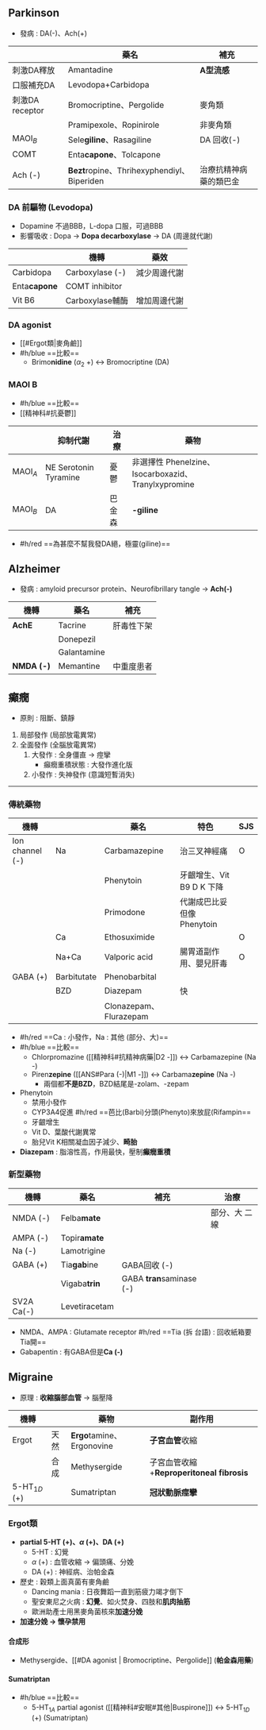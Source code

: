 ## Parkinson
- 發病 : DA(-)、Ach(+)

|                 | 藥名                                    | 補充                   |
|-----------------|-----------------------------------------|------------------------|
| 刺激DA釋放      | Amantadine                              | **A型流感**                |
| 口服補充DA      | Levodopa+Carbidopa                      |                        |
| 刺激DA receptor | Bromocriptine、Pergolide                | 麥角類                 |
|                 | Pramipexole、Ropinirole                 | 非麥角類               |
| MAOI$_B$            | Sele**giline**、Rasagiline                  | DA 回收(-)             |
| COMT            | Enta**capone**、Tolcapone                   |                        |
| Ach (-)         | **Bezt**ropine、Thrihexyphendiyl、Biperiden | 治療抗精神病藥的類巴金 |

### DA 前驅物 (Levodopa)
- Dopamine 不過BBB，L-dopa 口服，可過BBB
- 影響吸收 : Dopa -> **Dopa decarboxylase** -> DA (周邊就代謝)

|            | 機轉            | 藥效         |
|------------|-----------------|--------------|
| Carbidopa  | Carboxylase (-) | 減少周邊代謝 |
| Enta**capone** | COMT inhibitor  |              |
| Vit B6     | Carboxylase輔酶 | 增加周邊代謝 |
### DA agonist
- [[#Ergot類|麥角鹼]]
- #h/blue ==比較==
	- Brimo**nidine** ($\alpha_2$ +) <-> Bromocriptine (DA)
### MAOI B
- #h/blue ==比較==
- [[精神科#抗憂鬱]]

|       | **抑制代謝**              | 治療   | 藥物                                                |
|-------|-----------------------|--------|-----------------------------------------------------|
| MAOI$_A$ | NE Serotonin Tyramine | 憂鬱   | 非選擇性 Phenelzine、Isocarboxazid、Tranylxypromine |
| MAOI$_B$ | DA                    | 巴金森 | **-giline**                                              |
- #h/red  ==為甚麼不幫我發DA絕，極靈(giline)==
## Alzheimer
- 發病 : amyloid precursor protein、Neurofibrillary tangle -> **Ach(-)**

| 機轉     | 藥名        | 補充       |
|----------|-------------|------------|
| **AchE**     | Tacrine     | 肝毒性下架 |
|          | Donepezil   |            |
|          | Galantamine |            |
| **NMDA (-)** | Memantine   | 中重度患者 |
## 癲癇
- 原則 : 阻斷、鎮靜
1. 局部發作 (局部放電異常)
2. 全面發作 (全腦放電異常)
	1. 大發作 : 全身僵直 -> 痙攣
		- 癲癇重積狀態 : 大發作進化版
	2. 小發作 : 失神發作 (意識短暫消失)
***
### 傳統藥物
| 機轉            |             | 藥名                   | 特色                      | SJS |
|-----------------|-------------|------------------------|---------------------------|-----|
| Ion channel (-) | Na          | Carbamazepine          | 治三叉神經痛              | O   |
|                 |             | Phenytoin              | 牙齦增生、Vit B9 D K 下降 |     |
|                 |             | Primodone              | 代謝成巴比妥但像Phenytoin |     |
|                 | Ca          | Ethosuximide           |                           | O   |
|                 | Na+Ca       | Valporic acid          | 腸胃道副作用、嬰兒肝毒     | O   |
| GABA (+)        | Barbitutate | Phenobarbital          |                           |     |
|                 | BZD         | Diazepam               | 快                        |     |
|                 |             | Clonazepam、Flurazepam |                           |     |

- #h/red  ==Ca : 小發作，Na : 其他 (部分、大)==
- #h/blue ==比較==
	- Chlorpromazine ([[精神科#抗精神病藥|D2 -]]) <-> Carbamazepine (Na -)
	- Piren**zepine** ([[ANS#Para (-)|M1 -]]) <-> Carbama**zepine** (Na -)
		- 兩個都**不是BZD**，BZD結尾是-zolam、-zepam
- Phenytoin
	- 禁用小發作
	- CYP3A4促進 #h/red ==芭比(Barbi)分頭(Phenyto)來放屁(Rifampin==
	- 牙齦增生
	- Vit D、葉酸代謝異常
	- 胎兒Vit K相關凝血因子減少、**畸胎**
- **Diazepam** : 脂溶性高，作用最快，壓制**癲癇重積**
### 新型藥物
| 機轉       | 藥名          | 補充                  | 治療          |
|------------|---------------|-----------------------|---------------|
| NMDA (-)   | Felba**mate**     |                       | 部分、大 二線 |
| AMPA (-)   | Topir**amate**    |                       |               |
| Na (-)     | Lamotrigine   |                       |               |
| GABA (+)   | Tia**gab**ine     | GABA回收 (-)          |               |
|            | Vigaba**trin**    | GABA **tran**saminase (-) |               |
| SV2A Ca(-) | Levetiracetam |                       |               |
- NMDA、AMPA : Glutamate receptor
#h/red ==Tia (拆 台語) : 回收紙箱要Tia開==
- Gabapentin : 有GABA但是**Ca (-)**
## Migraine
- 原理 : **收縮腦部血管** -> 腦壓降

| 機轉       |      | 藥物                   | 副作用                                |
|------------|------|------------------------|---------------------------------------|
| Ergot      | 天然 | **Ergo**tamine、Ergonovine | **子宮血管**收縮                          |
|            | 合成 | Methysergide           | 子宮血管收縮+**Reproperitoneal fibrosis** |
| 5-HT$_{1D}$ (+) |      | Sumatriptan            | **冠狀動脈痙攣**                          |
### Ergot類
- **partial 5-HT (+)、$\alpha$ (+)、DA (+)**
	- 5-HT : 幻覺
	- $\alpha$ (+) : 血管收縮 -> 偏頭痛、分娩
	- DA (+) : 神經病、治帕金森
-  歷史 : 穀類上面真菌有麥角鹼
	- Dancing mania : 日夜舞蹈一直到筋疲力竭才倒下
	- 聖安東尼之火病 : **幻覺**、如火焚身、四肢和**肌肉抽筋**
	- 歐洲助產士用黑麥角菌核來**加速分娩**
- **加速分娩 -> 懷孕禁用**
#### 合成形
- Methysergide、[[#DA agonist | Bromocriptine、Pergolide]] (**帕金森用藥**)
#### Sumatriptan
- #h/blue ==比較==
	- 5-HT$_{1A}$ partial agonist ([[精神科#安眠#其他|Buspirone]]) <-> 5-HT$_{1D}$ (+) (Sumatriptan)